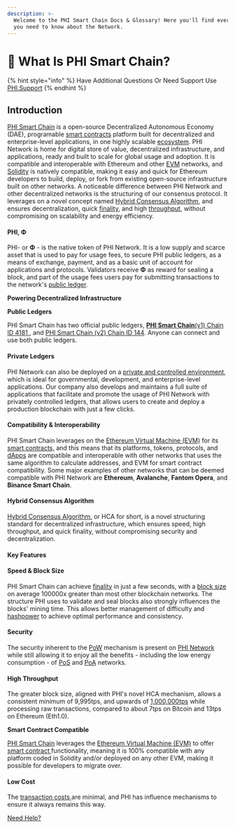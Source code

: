 ```yaml
---
description: >-
  Welcome to the PHI Smart Chain Docs & Glossary! Here you'll find everything
  you need to know about the Network.
---
```


# 🧠 What Is PHI Smart Chain?

{% hint style="info" %}
Have Additional Questions Or Need Support Use [PHI.Support](https://phi.support)
{% endhint %}

## Introduction <a href="#introduction" id="introduction"></a>

[PHI Smart Chain](https://explorer.phi.network) is a open-source Decentralized Autonomous Economy (DAE), programable [smart contracts](https://docs.phi.network/phi-wiki/glossary#s) platform built for decentralized and enterprise-level applications, in one highly scalable [ecosystem](https://phi.network/resources). PHI Network is home for digital store of value, decentralized infrastructure, and applications, ready and built to scale for global usage and adoption. It is compatible and interoperable with Ethereum and other [EVM](https://docs.phi.network/phi-wiki/glossary#e) networks, and [Solidity](https://docs.phi.network/phi-wiki/glossary#s) is natively compatible, making it easy and quick for Ethereum developers to build, deploy, or fork from existing open-source infrastructure built on other networks. A noticeable difference between PHI Network and other decentralized networks is the structuring of our consensus protocol. It leverages on a novel concept named [Hybrid Consensus Algorithm,](./#hybrid-consensus-approach) and ensures decentralization, quick [finality](https://docs.phi.network/phi-wiki/glossary#f), and high [throughput](https://docs.phi.network/phi-wiki/glossary#t), without compromising on scalability and energy efficiency.

#### PHI, **Φ**

PHI- or **Φ** - is the native token of PHI Network. It is a low supply and scarce asset that is used to pay for usage fees, to secure PHI public ledgers, as a means of exchange, payment, and as a basic unit of account for applications and protocols. Validators receive **Φ** as reward for sealing a block, and part of the usage fees users pay for submitting transactions to the network's [public ledger](https://docs.phi.network/phi-wiki/glossary#p).

**Powering Decentralized Infrastructure**

**Public Ledgers**

PHI Smart Chain has two official public ledgers, [**PHI Smart Chain**(v1) Chain ID 4181 ](https://explorer.phi.network), and [PHI Smart Chain (v2) Chain ID 144](https://phiscan.com). Anyone can connect and use both public ledgers.

#### Private Ledgers <a href="#private-ledgers" id="private-ledgers"></a>

PHI Network can also be deployed on a [private and controlled environment](https://docs.phi.network/phi-wiki/glossary#p), which is ideal for governmental, development, and enterprise-level applications. Our company also develops and maintains a full suite of applications that facilitate and promote the usage of PHI Network with privately controlled ledgers, that allows users to create and deploy a production blockchain with just a few clicks.

#### Compatibility & Interoperability <a href="#compatibility-and-interoperability" id="compatibility-and-interoperability"></a>

PHI Smart Chain leverages on the [Ethereum Virtual Machine (EVM)](https://docs.phi.network/phi-wiki/glossary#e) for its [smart contracts,](https://docs.phi.network/phi-wiki/glossary#s) and this means that its platforms, tokens, protocols, and [dApps](https://docs.phi.network/phi-wiki/glossary#d) are compatible and interoperable with other networks that uses the same algorithm to calculate addresses, and EVM for smart contract compatibility. Some major examples of other networks that can be deemed compatible with PHI Network are **Ethereum**, **Avalanche**, **Fantom Opera**, and **Binance Smart Chain**.

#### Hybrid Consensus Algorithm <a href="#hybrid-consensus-approach" id="hybrid-consensus-approach"></a>

[Hybrid Consensus Algorithm,](https://docs.phi.network/phi-wiki/hybrid-consensus-approach) or HCA for short, is a novel structuring standard for decentralized infrastructure, which ensures speed, high throughput, and quick finality, without compromising security and decentralization.

#### Key Features <a href="#key-features" id="key-features"></a>

#### Speed & Block Size <a href="#speed-and-block-size" id="speed-and-block-size"></a>

PHI Smart Chain can achieve [finality](https://docs.phi.network/phi-wiki/glossary#f) in just a few seconds, with a [block size](https://docs.phi.network/phi-wiki/glossary#b) on average 100000x greater than most other blockchain networks. The structure PHI uses to validate and seal blocks also strongly influences the blocks' mining time. This allows better management of difficulty and [hashpower](https://docs.phi.network/phi-wiki/glossary#h) to achieve optimal performance and consistency.

#### Security <a href="#security" id="security"></a>

The security inherent to the [PoW](https://docs.phi.network/phi-wiki/glossary#p) mechanism is present on [PHI Network](https://phi.network) while still allowing it to enjoy all the benefits - including the low energy consumption - of [PoS](https://docs.phi.network/phi-wiki/glossary#p) and [PoA](https://docs.phi.network/phi-wiki/glossary#p) networks.

#### High Throughput <a href="#high-throughput" id="high-throughput"></a>

The greater block size, aligned with PHI's novel HCA mechanism, allows a consistent minimum of 9,995tps, and upwards of [1,000,000tps](https://docs.phi.network/phi-wiki/glossary#t) while processing raw transactions, compared to about 7tps on Bitcoin and 13tps on Ethereum (Eth1.0).

**Smart Contract Compatible**

[PHI Smart Chain](https://explorer.phi.network) leverages the [Ethereum Virtual Machine (EVM)](https://docs.phi.network/phi-wiki/glossary#e) to offer [smart contract ](https://docs.phi.network/phi-wiki/glossary#s)functionality, meaning it is 100% compatible with any platform coded in Solidity and/or deployed on any other EVM, making it possible for developers to migrate over.

#### Low Cost <a href="#low-cost" id="low-cost"></a>

The [transaction costs ](https://docs.phi.network/phi-wiki/glossary#t)are minimal, and PHI has influence mechanisms to ensure it always remains this way.



[Need Help?](https://phi.support)

